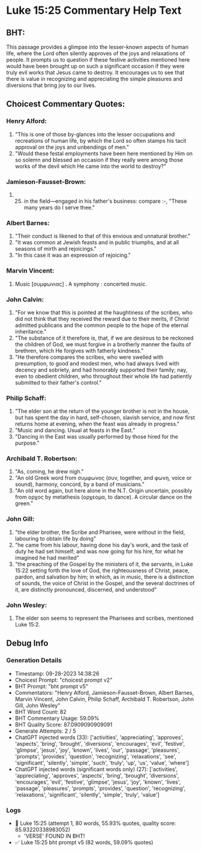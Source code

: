 # Luke 15:25 Commentary Help Text

## BHT:
This passage provides a glimpse into the lesser-known aspects of human life, where the Lord often silently approves of the joys and relaxations of people. It prompts us to question if these festive activities mentioned here would have been brought up on such a significant occasion if they were truly evil works that Jesus came to destroy. It encourages us to see that there is value in recognizing and appreciating the simple pleasures and diversions that bring joy to our lives.

## Choicest Commentary Quotes:
### Henry Alford:
1. "This is one of those by-glances into the lesser occupations and recreations of human life, by which the Lord so often stamps his tacit approval on the joys and unbendings of men."
2. "Would these festal employments have been here mentioned by Him on so solemn and blessed an occasion if they really were among those works of the devil which He came into the world to destroy?"

### Jamieson-Fausset-Brown:
1. 25. in the field—engaged in
	his father's business: compare  :-, "These many years do I serve thee."

### Albert Barnes:
1. "Their conduct is likened to that of this envious and unnatural brother."
2. "It was common at Jewish feasts and in public triumphs, and at all seasons of mirth and rejoicings."
3. "In this case it was an expression of rejoicing."

### Marvin Vincent:
1. Music [συμφωνιας] . A symphony : concerted music.

### John Calvin:
1. "For we know that this is pointed at the haughtiness of the scribes, who did not think that they received the reward due to their merits, if Christ admitted publicans and the common people to the hope of the eternal inheritance."
2. "The substance of it therefore is, that, if we are desirous to be reckoned the children of God, we must forgive in a brotherly manner the faults of brethren, which He forgives with fatherly kindness."
3. "He therefore compares the scribes, who were swelled with presumption, to good and modest men, who had always lived with decency and sobriety, and had honorably supported their family; nay, even to obedient children, who throughout their whole life had patiently submitted to their father's control."

### Philip Schaff:
1. "The elder son at the return of the younger brother is not in the house, but has spent the day in hard, self-chosen, slavish service, and now first returns home at evening, when the feast was already in progress."
2. "Music and dancing. Usual at feasts in the East."
3. "Dancing in the East was usually performed by those hired for the purpose."

### Archibald T. Robertson:
1. "As, coming, he drew nigh."
2. "An old Greek word from συμφωνος (συν, together, and φωνη, voice or sound), harmony, concord, by a band of musicians."
3. "An old word again, but here alone in the N.T. Origin uncertain, possibly from ορχος by metathesis (ορχεομα, to dance). A circular dance on the green."

### John Gill:
1. "the elder brother, the Scribe and Pharisee, were without in the field, labouring to obtain life by doing"
2. "he came from his labour, having done his day's work, and the task of duty he had set himself; and was now going for his hire, for what he imagined he had merited"
3. "the preaching of the Gospel by the ministers of it, the servants, in Luke 15:22 setting forth the love of God, the righteousness of Christ, peace, pardon, and salvation by him; in which, as in music, there is a distinction of sounds, the voice of Christ in the Gospel, and the several doctrines of it, are distinctly pronounced, discerned, and understood"

### John Wesley:
1. The elder son seems to represent the Pharisees and scribes, mentioned Luke 15:2.


## Debug Info
### Generation Details
- Timestamp: 09-28-2023 14:38:26
- Choicest Prompt: "choicest prompt v2"
- BHT Prompt: "bht prompt v5"
- Commentators: "Henry Alford, Jamieson-Fausset-Brown, Albert Barnes, Marvin Vincent, John Calvin, Philip Schaff, Archibald T. Robertson, John Gill, John Wesley"
- BHT Word Count: 82
- BHT Commentary Usage: 59.09%
- BHT Quality Score: 87.0909090909091
- Generate Attempts: 2 / 5
- ChatGPT injected words (33):
	['activities', 'appreciating', 'approves', 'aspects', 'bring', 'brought', 'diversions', 'encourages', 'evil', 'festive', 'glimpse', 'jesus', 'joy', 'known', 'lives', 'our', 'passage', 'pleasures', 'prompts', 'provides', 'question', 'recognizing', 'relaxations', 'see', 'significant', 'silently', 'simple', 'such', 'truly', 'up', 'us', 'value', 'where']
- ChatGPT injected words (significant words only) (27):
	['activities', 'appreciating', 'approves', 'aspects', 'bring', 'brought', 'diversions', 'encourages', 'evil', 'festive', 'glimpse', 'jesus', 'joy', 'known', 'lives', 'passage', 'pleasures', 'prompts', 'provides', 'question', 'recognizing', 'relaxations', 'significant', 'silently', 'simple', 'truly', 'value']

### Logs
- 🔄 Luke 15:25 (attempt 1, 80 words, 55.93% quotes, quality score: 85.93220338983052) 
	- 'VERSE' FOUND IN BHT!
- ✅ Luke 15:25 bht prompt v5 (82 words, 59.09% quotes)